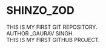 # SHINZO_ZOD
THIS IS MY FIRST GIT REPOSITORY.<Br>
AUTHOR _GAURAV SINGH.<br>
THIS IS MY FIRST GITHUB PROJECT.
